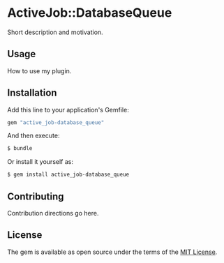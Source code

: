 # ActiveJob::DatabaseQueue
Short description and motivation.

## Usage
How to use my plugin.

## Installation
Add this line to your application's Gemfile:

```ruby
gem "active_job-database_queue"
```

And then execute:
```bash
$ bundle
```

Or install it yourself as:
```bash
$ gem install active_job-database_queue
```

## Contributing
Contribution directions go here.

## License
The gem is available as open source under the terms of the [MIT License](https://opensource.org/licenses/MIT).

